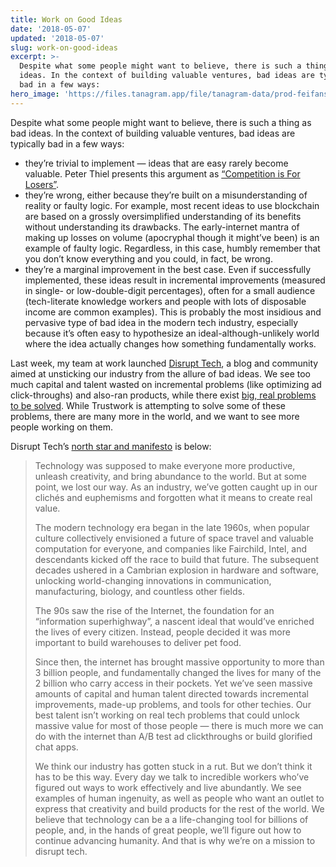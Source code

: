 ```yaml
---
title: Work on Good Ideas
date: '2018-05-07'
updated: '2018-05-07'
slug: work-on-good-ideas
excerpt: >-
  Despite what some people might want to believe, there is such a thing as bad
  ideas. In the context of building valuable ventures, bad ideas are typically
  bad in a few ways:
hero_image: 'https://files.tanagram.app/file/tanagram-data/prod-feifans-blog/good-ideas.jpg'
---
```



Despite what some people might want to believe, there is such a thing as bad ideas. In the context of building valuable ventures, bad ideas are typically bad in a few ways:

* they’re trivial to implement — ideas that are easy rarely become valuable. Peter Thiel presents this argument as [“Competition is For Losers”](http://startupclass.samaltman.com/courses/lec05/).
* they’re wrong, either because they’re built on a misunderstanding of reality or faulty logic. For example, most recent ideas to use blockchain are based on a grossly oversimplified understanding of its benefits without understanding its drawbacks. The early-internet mantra of making up losses on volume (apocryphal though it might’ve been) is an example of faulty logic. Regardless, in this case, humbly remember that you don’t know everything and you could, in fact, be wrong.
* they’re a marginal improvement in the best case. Even if successfully implemented, these ideas result in incremental improvements (measured in single- or low-double-digit percentages), often for a small audience (tech-literate knowledge workers and people with lots of disposable income are common examples). This is probably the most insidious and pervasive type of bad idea in the modern tech industry, especially because it’s often easy to hypothesize an ideal-although-unlikely world where the idea actually changes how something fundamentally works.

Last week, my team at work launched [Disrupt Tech](https://disrupttech.com/), a blog and community aimed at unsticking our industry from the allure of bad ideas. We see too much capital and talent wasted on incremental problems (like optimizing ad click-throughs) and also-ran products, while there exist [big, real problems to be solved](https://foundersfund.com/the-future/). While Trustwork is attempting to solve some of these problems, there are many more in the world, and we want to see more people working on them.

Disrupt Tech’s [north star and manifesto](https://disrupttech.com/2018/05/hello-real-world/) is below:

> Technology was supposed to make everyone more productive, unleash creativity, and bring abundance to the world. But at some point, we lost our way. As an industry, we’ve gotten caught up in our clichés and euphemisms and forgotten what it means to create real value.
> 
> The modern technology era began in the late 1960s, when popular culture collectively envisioned a future of space travel and valuable computation for everyone, and companies like Fairchild, Intel, and descendants kicked off the race to build that future. The subsequent decades ushered in a Cambrian explosion in hardware and software, unlocking world-changing innovations in communication, manufacturing, biology, and countless other fields.
> 
> The 90s saw the rise of the Internet, the foundation for an “information superhighway”, a nascent ideal that would’ve enriched the lives of every citizen. Instead, people decided it was more important to build warehouses to deliver pet food.
> 
> Since then, the internet has brought massive opportunity to more than 3 billion people, and fundamentally changed the lives for many of the 2 billion who carry access in their pockets. Yet we’ve seen massive amounts of capital and human talent directed towards incremental improvements, made-up problems, and tools for other techies. Our best talent isn’t working on real tech problems that could unlock massive value for most of those people — there is much more we can do with the internet than A/B test ad clickthroughs or build glorified chat apps.
> 
> We think our industry has gotten stuck in a rut. But we don’t think it has to be this way. Every day we talk to incredible workers who’ve figured out ways to work effectively and live abundantly. We see examples of human ingenuity, as well as people who want an outlet to express that creativity and build products for the rest of the world. We believe that technology can be a a life-changing tool for billions of people, and, in the hands of great people, we’ll figure out how to continue advancing humanity. And that is why we’re on a mission to disrupt tech.